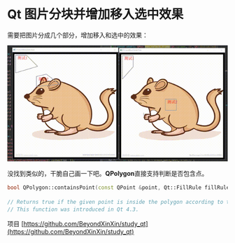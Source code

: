 # Qt 图片分块并增加移入选中效果

需要把图片分成几个部分，增加移入和选中的效果：



![xxx](https://raw.githubusercontent.com/BeyondXinXin/BeyondXinXIn/main/PixX/xxx.79or8h4prs80.gif)



没找到类似的，干脆自己画一下吧。**QPolygon**直接支持判断是否包含点。


```cpp
bool QPolygon::containsPoint(const QPoint &point, Qt::FillRule fillRule) const

// Returns true if the given point is inside the polygon according to the specified fillRule; otherwise returns false.
// This function was introduced in Qt 4.3.
```


项目  [https://github.com/BeyondXinXin/study_qt](https://github.com/BeyondXinXin/study_qt)



